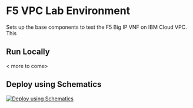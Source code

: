 # F5 VPC Lab Environment

Sets up the base components to test the F5 Big IP VNF on IBM Cloud VPC. This

## Run Locally
< more to come>

## Deploy using Schematics

[![Deploy using Schematics](https://cloud.ibm.com/devops/setup/deploy/button_x2.png)](https://cloud.ibm.com/schematics/workspaces/create?repository=https://github.com/greyhoundforty/cde-lab-f5-vpc.git&terraform_version=terraform_v1.0&name=f5-vpc-workspace)
